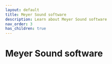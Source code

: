 ```yaml
---
layout: default
title: Meyer Sound software
description: Learn about Meyer Sound software
nav_order: 3
has_children: true
---
```


# Meyer Sound software